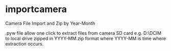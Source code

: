 # importcamera
Camera File Import and Zip by Year-Month

.pyw file allow one click to extract files from camera SD card e.g. D:\DCIM to local drive zipped in YYYY-MM.zip format where YYYY-MM is time where extraction occurs.
